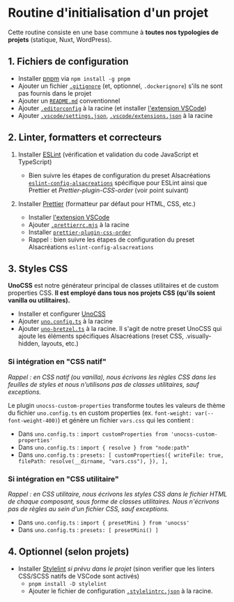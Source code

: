 # Routine d'initialisation d'un projet

Cette routine consiste en une base commune à **toutes nos typologies de projets** (statique, Nuxt, WordPress).

## 1. Fichiers de configuration

- Installer [pnpm](https://pnpm.io/fr/installation) via `npm install -g pnpm`
- Ajouter un fichier [`.gitignore`](../configs/.gitignore) (et, optionnel, `.dockerignore`) s'ils ne sont pas fournis dans le projet
- Ajouter un [`README.md`](../configs/README.md) conventionnel
- Ajouter [`.editorconfig`](../configs/.editorconfig) à la racine (et installer [l'extension VSCode](https://marketplace.visualstudio.com/items?itemName=EditorConfig.EditorConfig))
- Ajouter [`.vscode/settings.json`](../configs/.vscode/settings.json), [`.vscode/extensions.json`](../configs/.vscode/extensions.json) à la racine

## 2. Linter, formatters et correcteurs

1. Installer [ESLint](https://eslint.org/docs/latest/user-guide/getting-started) (vérification et validation du code JavaScript et TypeScript)
    - Bien suivre les étapes de configuration du preset Alsacréations [`eslint-config-alsacreations`](https://www.npmjs.com/package/eslint-config-alsacreations) spécifique pour ESLint ainsi que Prettier et *Prettier-plugin-CSS-order* (voir point suivant)

2. Installer [Prettier](https://prettier.io/docs/en/install.html) (formatteur par défaut pour HTML, CSS, etc.)
    - Installer [l'extension VSCode](https://marketplace.visualstudio.com/items?itemName=esbenp.prettier-vscode)
    - Ajouter [`.prettierrc.mjs`](../configs/.prettierrc.mjs) à la racine
    - Installer [`prettier-plugin-css-order`](https://www.npmjs.com/package/prettier-plugin-css-order)
    - Rappel : bien suivre les étapes de configuration du preset Alsacréations `eslint-config-alsacreations`

## 3. Styles CSS

**UnoCSS** est notre générateur principal de classes utilitaires et de custom properties CSS. **Il est employé dans tous nos projets CSS (qu'ils soient vanilla ou utilitaires).**

- Installer et configurer [UnoCSS](https://unocss.dev/)
- Ajouter [`uno.config.ts`](../configs/uno.config.ts) à la racine
- Ajouter [`uno-bretzel.ts`](../configs/uno-bretzel.ts) à la racine. Il s'agit de notre preset UnoCSS qui ajoute les éléments spécifiques Alsacréations (reset CSS, .visually-hidden, layouts, etc.)

### Si intégration en "CSS natif"

*Rappel : en CSS natif (ou vanilla), nous écrivons les règles CSS dans les feuilles de styles et nous n'utilisons pas de classes utilitaires, sauf exceptions.*

Le plugin `unocss-custom-properties` transforme toutes les valeurs de thème du fichier `uno.config.ts` en custom properties (ex. `font-weight: var(--font-weight-400)`) et génère un fichier `vars.css` qui les contient :

- Dans `uno.config.ts` : `import customProperties from 'unocss-custom-properties'`
- Dans `uno.config.ts` : `import { resolve } from "node:path"`
- Dans `uno.config.ts` : `presets: [ customProperties({ writeFile: true, filePath: resolve(__dirname, "vars.css"), }), ],`

### Si intégration en "CSS utilitaire"

*Rappel : en CSS utilitaire, nous écrivons les styles CSS dans le fichier HTML de chaque composant, sous forme de classes utilitaires. Nous n'écrivons pas de règles au sein d'un fichier CSS, sauf exceptions.*

- Dans `uno.config.ts` : `import { presetMini } from 'unocss'`
- Dans `uno.config.ts` : `presets: [ presetMini() ]`

## 4. Optionnel (selon projets)

- Installer [Stylelint](https://stylelint.io/user-guide/get-started) *si prévu dans le projet* (sinon verifier que les linters CSS/SCSS natifs de VSCode sont activés)
  - `pnpm install -D stylelint`
  - Ajouter le fichier de configuration [`.stylelintrc.json`](../configs/.stylelintrc.json) à la racine.

